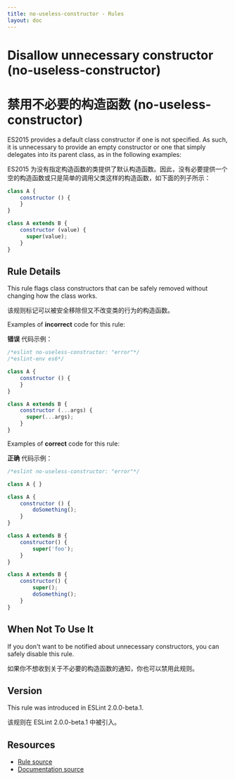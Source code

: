 ```yaml
---
title: no-useless-constructor - Rules
layout: doc
---
```

<!-- Note: No pull requests accepted for this file. See README.md in the root directory for details. -->

# Disallow unnecessary constructor (no-useless-constructor)

# 禁用不必要的构造函数 (no-useless-constructor)

ES2015 provides a default class constructor if one is not specified. As such, it is unnecessary to provide an empty constructor or one that simply delegates into its parent class, as in the following examples:

ES2015 为没有指定构造函数的类提供了默认构造函数。因此，没有必要提供一个空的构造函数或只是简单的调用父类这样的构造函数，如下面的列子所示：

```js
class A {
    constructor () {
    }
}

class A extends B {
    constructor (value) {
      super(value);
    }
}
```

## Rule Details

This rule flags class constructors that can be safely removed without changing how the class works.

该规则标记可以被安全移除但又不改变类的行为的构造函数。

Examples of **incorrect** code for this rule:

**错误** 代码示例：

```js
/*eslint no-useless-constructor: "error"*/
/*eslint-env es6*/

class A {
    constructor () {
    }
}

class A extends B {
    constructor (...args) {
      super(...args);
    }
}
```

Examples of **correct** code for this rule:

**正确** 代码示例：

```js
/*eslint no-useless-constructor: "error"*/

class A { }

class A {
    constructor () {
        doSomething();
    }
}

class A extends B {
    constructor() {
        super('foo');
    }
}

class A extends B {
    constructor() {
        super();
        doSomething();
    }
}
```

## When Not To Use It

If you don't want to be notified about unnecessary constructors, you can safely disable this rule.

如果你不想收到关于不必要的构造函数的通知，你也可以禁用此规则。

## Version

This rule was introduced in ESLint 2.0.0-beta.1.

该规则在 ESLint 2.0.0-beta.1 中被引入。

## Resources

* [Rule source](https://github.com/eslint/eslint/tree/master/lib/rules/no-useless-constructor.js)
* [Documentation source](https://github.com/eslint/eslint/tree/master/docs/rules/no-useless-constructor.md)
